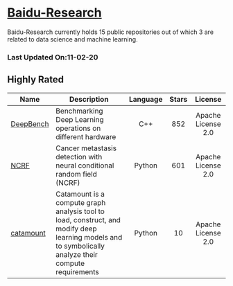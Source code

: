 # [Baidu-Research](https://github.com/baidu-research)

Baidu-Research currently holds 15 public repositories out of which 3 are related to data science and machine learning.

 ### Last Updated On:11-02-20

## Highly Rated

| Name | Description | Language | Stars | License |
| ---- | ----------- | :--------: | :-----: | :-------: |
 | [DeepBench](https://github.com/baidu-research/DeepBench) | Benchmarking Deep Learning operations on different hardware | C++ | 852 | Apache License 2.0 |
| [NCRF](https://github.com/baidu-research/NCRF) | Cancer metastasis detection with neural conditional random field (NCRF) | Python | 601 | Apache License 2.0 |
| [catamount](https://github.com/baidu-research/catamount) | Catamount is a compute graph analysis tool to load, construct, and modify deep learning models and to symbolically analyze their compute requirements | Python | 10 | Apache License 2.0 |
